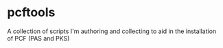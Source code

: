 # pcftools
A collection of scripts I'm authoring and collecting to aid in the installation of PCF (PAS and PKS)
